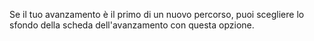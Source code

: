 Se il tuo avanzamento è il primo di un nuovo percorso, puoi scegliere lo sfondo della scheda dell'avanzamento con questa opzione.